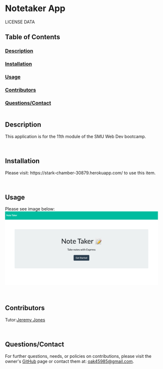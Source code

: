 
# Notetaker App

LICENSE DATA

## Table of Contents
### [Description](#des)
### [Installation](#ins)
### [Usage](#use)
### [Contributors](#con)
### [Questions/Contact](#que)<br><br>

## <a name="des">Description</a>
<p> This application is for the 11th module of the SMU Web Dev bootcamp. </p><br>


## <a name="ins">Installation</a>
<p> Please visit: https://stark-chamber-30879.herokuapp.com/ to use this item. </p><br>


## <a name="use">Usage</a>
<p> Please see image below:
<img src=./image/Screen%20Shot%202022-08-11%20at%209.19.23%20PM.png alt=notetakerapp>
</p> <br>


## <a name="con">Contributors</a>
<p> 
    Tutor:<a href="jjones6@instructors.2u.com">Jeremy Jones</a>
      
   </p><br>


## <a name="que">Questions/Contact</a>
<p> For further questions, needs, or policies on contributions, please visit the owner's <a href="https://github.com/oak45985">GitHub</a> page or contact them at: <a href="mailto:oak45985@gmail.com">oak45985@gmail.com</a>.</p>